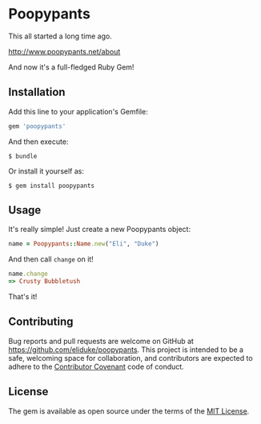 # Poopypants

This all started a long time ago.

http://www.poopypants.net/about

And now it's a full-fledged Ruby Gem!

## Installation

Add this line to your application's Gemfile:

```ruby
gem 'poopypants'
```

And then execute:

```
$ bundle
```

Or install it yourself as:

```
$ gem install poopypants
```

## Usage

It's really simple! Just create a new Poopypants object:

```ruby
name = Poopypants::Name.new("Eli", "Duke")
```

And then call `change` on it!

```ruby
name.change
=> Crusty Bubbletush
```

That's it!

## Contributing

Bug reports and pull requests are welcome on GitHub at https://github.com/eliduke/poopypants. This project is intended to be a safe, welcoming space for collaboration, and contributors are expected to adhere to the [Contributor Covenant](http://contributor-covenant.org) code of conduct.

## License

The gem is available as open source under the terms of the [MIT License](http://opensource.org/licenses/MIT).
